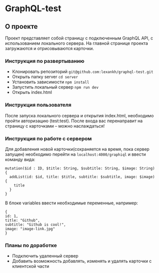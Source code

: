 # GraphQL-test

## О проекте
Проект представляет собой страницу с подключенным GraphQL API, с использованием локального сервера. На главной странице проекта загружаются и отрисовываются карточки.

### Инструкция по развертыванию

* Клонировать репозиторий `git@github.com:lexankh/graphql-test.git`
* Открыть папку server `cd server`
* Установить зависимости `npm install`
* Запустить локальный сервер `npm run dev`
* Открыть index.html

### Инструкция пользователя

После запуска локального сервера и открытия index.html, необходимо пройти авторизацию (test:test). После входа вас перенаправит на страницу с карточками – можно наслаждаться!

### Инструкция по работе с сервером

Для добавления новой карточки(сохраняется на время, пока сервер запущен) необходимо перейти на `localhost:4000/graphiql` и ввести команду вида:
```
mutation($id : ID, $title: String, $subtitle: String, $image: String) {
  addList(id: $id, title: $title, subtitle: $subtitle, image: $image) {
    title
  }
}
```
В блоке variables ввести необходимые переменные, например:
```
{
id: 1,
title: "Github",
subtitle: "Github is cool!",
image: "image-link.jpg"
}
```

### Планы по доработке

* Подключить удаленный сервер
* Добавить возможность добавлять, изменять и удалять карточки с клиентской части